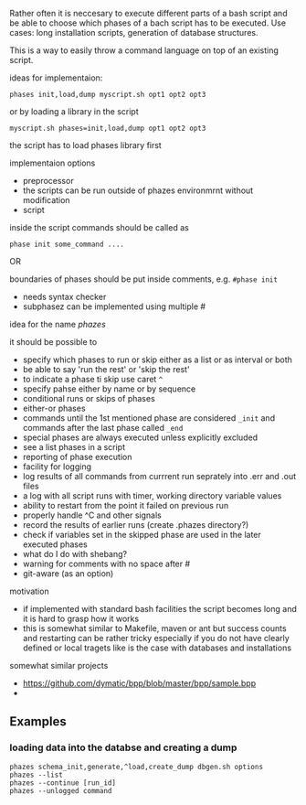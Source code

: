 Rather often it is neccesary to execute different parts of a bash script and be able to choose which phases of a bach script has to be executed.  Use cases: long installation scripts, generation of database structures.

This is a way to easily throw a command language on top of an existing script.

ideas for implementaion:

```phases init,load,dump myscript.sh opt1 opt2 opt3```

or by loading a library in the script

```myscript.sh phases=init,load,dump opt1 opt2 opt3```

the script has to load phases library first

implementaion options
 * preprocessor
  * the scripts can be run outside of phazes environmrnt without modification
 * script

inside the script commands should be called as

```phase init some_command ....```

OR

boundaries of phases should be put inside comments, e.g. ```#phase init``` 
 * needs syntax checker
 * subphasez can be implemented using multiple #

idea for the name *phazes*

it should be possible to
 * specify which phases to run or skip either as a list or as interval or both
 * be able to say 'run the rest' or 'skip the rest'
 * to indicate a phase ti skip use caret ```^```
 * specify pahse either by name or by sequence
 * conditional runs or skips of phases
 * either-or phases
 * commands until the 1st mentioned phase are considered ```_init``` and commands after the last phase called ```_end```
  * special phases are always executed unless explicitly excluded
 * see a list phases in a script
 * reporting of phase execution
 * facility for logging
  * log results of all commands from currrent run seprately into .err and .out files
  * a log with all script runs with timer, working directory variable values
 * ability to restart from the point it failed on previous run
 * properly handle ^C and other signals
 * record the results of earlier runs (create .phazes directory?)
 * check if variables set in the skipped phase are used in the later executed phases
 * what do I do with shebang?
 * warning for comments with no space after #
 * git-aware (as an option)

motivation
 * if implemented with standard bash facilities the script becomes long and it is hard to grasp how it works
 * this is somewhat similar to Makefile, maven or ant but success counts and restarting can be rather tricky especially if you do not have clearly defined or local tragets like is the case with databases and installations
 
somewhat similar projects
 * https://github.com/dymatic/bpp/blob/master/bpp/sample.bpp
 * 

## Examples
### loading data into the databse and creating a dump

```
phazes schema_init,generate,^load,create_dump dbgen.sh options
phazes --list
phazes --continue [run_id]
phazes --unlogged command
```
